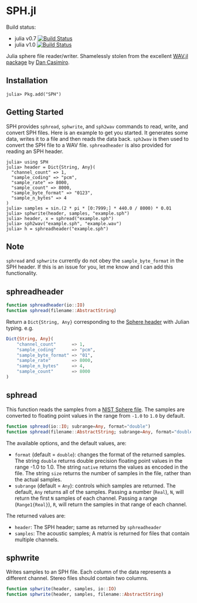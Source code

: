 
# SPH.jl
Build status:
- julia v0.7 [![Build Status](https://travis-ci.org/rkat/SPH.jl.svg?branch=0.7)](https://travis-ci.org/rkat/SPH.jl)
- julia v1.0 [![Build Status](https://travis-ci.org/rkat/SPH.jl.svg?branch=master)](https://travis-ci.org/rkat/SPH.jl)

Julia sphere file reader/writer. Shamelessly stolen from the excellent
[WAV.jl package](https://github.com/dancasimiro/WAV.jl) by [Dan Casimiro](https://github.com/dancasimiro).

Installation
------------

    julia> Pkg.add("SPH")

Getting Started
---------------

SPH provides `sphread`, `sphwrite`, and `sph2wav` commands to read,
write, and convert SPH files. Here is an example to get you started.
It generates some data, writes it to a file and then reads the data back.
`sph2wav` is then used to convert the SPH file to a WAV file.
`sphreadheader` is also provided for reading an SPH header.

```jlcon
julia> using SPH
julia> header = Dict{String, Any}(
  "channel_count" => 1,
  "sample_coding" => "pcm",
  "sample_rate" => 8000,
  "sample_count" => 8000,
  "sample_byte_format" => "0123",
  "sample_n_bytes" => 4
)
julia> samples = sin.(2 * pi * [0:7999;] * 440.0 / 8000) * 0.01
julia> sphwrite(header, samples, "example.sph")
julia> header, x = sphread("example.sph")
julia> sph2wav("example.sph", "example.wav")
julia> h = sphreadheader("example.sph")
```

Note
---------------

`sphread` and `sphwrite` currently do not obey the `sample_byte_format` in the SPH header.
If this is an issue for you, let me know and I can add this functionality.

sphreadheader
-------
```julia
function sphreadheader(io::IO)
function sphread(filename::AbstractString)
```

Return a ```Dict{String, Any}``` corresponding to the [Sphere header](http://isip.piconepress.com/projects/speech/software/tutorials/production/fundamentals/v1.0/section_02/text/nist_sphere.text) with Julian typing. e.g.

```julia
Dict{String, Any}(
    "channel_count"      => 1,
    "sample_coding"      => "pcm",
    "sample_byte_format" => "01",
    "sample_rate"        => 8000,
    "sample_n_bytes"     => 4,
    "sample_count"       => 8000
)
```

sphread
-------

This function reads the samples from a [NIST Sphere file](http://isip.piconepress.com/projects/speech/software/tutorials/production/fundamentals/v1.0/section_02/text/nist_sphere.text). The samples are converted to floating
point values in the range from `-1.0` to `1.0` by default.

```julia
function sphread(io::IO; subrange=Any, format="double")
function sphread(filename::AbstractString; subrange=Any, format="double")
```

The available options, and the default values, are:

* ``format`` (default = ``double``): changes the format of the returned samples. The string
  ``double`` returns double precision floating point values in the range -1.0 to 1.0. The string
  ``native`` returns the values as encoded in the file. The string ``size`` returns the number
  of samples in the file, rather than the actual samples.
* ``subrange`` (default = ``Any``): controls which samples are returned. The default, ``Any``
  returns all of the samples. Passing a number (``Real``), ``N``, will return the first ``N``
  samples of each channel. Passing a range (``Range1{Real}``), ``R``, will return the samples
  in that range of each channel.

The returned values are:

* ``header``: The SPH header; same as returned by `sphreadheader`
* ``samples``: The acoustic samples; A matrix is returned for files that contain multiple channels.


sphwrite
--------

Writes samples to an SPH file.
Each column of the data represents a different
channel. Stereo files should contain two columns.

```julia
function sphwrite(header, samples, io::IO)
function sphwrite(header, samples, filename::AbstractString)
```
